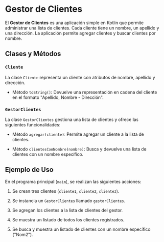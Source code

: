 # Gestor de Clientes

El **Gestor de Clientes** es una aplicación simple en Kotlin que permite administrar una lista de clientes. Cada cliente tiene un nombre, un apellido y una dirección. La aplicación permite agregar clientes y buscar clientes por nombre.

## Clases y Métodos

### `Cliente`

La clase `Cliente` representa un cliente con atributos de nombre, apellido y dirección. 

- Método `toString()`: Devuelve una representación en cadena del cliente en el formato "Apellido, Nombre - Dirección".

### `GestorClientes`

La clase `GestorClientes` gestiona una lista de clientes y ofrece las siguientes funcionalidades:

- Método `agregar(cliente)`: Permite agregar un cliente a la lista de clientes.

- Método `clientesConNombre(nombre)`: Busca y devuelve una lista de clientes con un nombre específico.

## Ejemplo de Uso

En el programa principal (`main`), se realizan las siguientes acciones:

1. Se crean tres clientes (`cliente1`, `cliente2`, `cliente3`).

2. Se instancia un `GestorClientes` llamado `gestorClientes`.

3. Se agregan los clientes a la lista de clientes del gestor.

4. Se muestra un listado de todos los clientes registrados.

5. Se busca y muestra un listado de clientes con un nombre específico ("Nom2").
